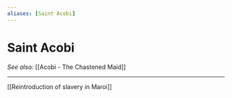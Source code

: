 ```yaml
---
aliases: [Saint Acobi]
---
```


# Saint Acobi
*See also:* [[Acobi - The Chastened Maid]]
___
[[Reintroduction of slavery in Maroi]]